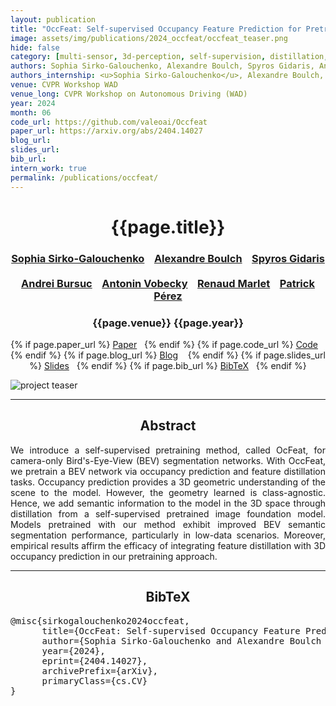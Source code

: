 ```yaml
---
layout: publication
title: "OccFeat: Self-supervised Occupancy Feature Prediction for Pretraining BEV Segmentation Networks"
image: assets/img/publications/2024_occfeat/occfeat_teaser.png
hide: false
category: [multi-sensor, 3d-perception, self-supervision, distillation, pretraining, BEV segmentation, foundation]
authors: Sophia Sirko-Galouchenko, Alexandre Boulch, Spyros Gidaris, Andrei Bursuc, Antonin Vobecky, Patrick Pérez, Renaud Marlet
authors_internship: <u>Sophia Sirko-Galouchenko</u>, Alexandre Boulch, Spyros Gidaris, Andrei Bursuc, Antonin Vobecky, Patrick Pérez, Renaud Marlet
venue: CVPR Workshop WAD
venue_long: CVPR Workshop on Autonomous Driving (WAD)
year: 2024
month: 06
code_url: https://github.com/valeoai/Occfeat
paper_url: https://arxiv.org/abs/2404.14027
blog_url:
slides_url:
bib_url:
intern_work: true
permalink: /publications/occfeat/
---
```


<h1 align="center"> {{page.title}} </h1>
<!-- Simple call of authors -->
<!-- <h3 align="center"> {{page.authors}} </h3> -->
<!-- Alternatively you can add links to author pages -->
<h3 align="center"> <a href="">Sophia Sirko-Galouchenko</a> &nbsp;&nbsp; <a href="https://www.boulch.eu/">Alexandre Boulch</a> &nbsp;&nbsp;  <a href="https://scholar.google.fr/citations?user=7atfg7EAAAAJ&hl=en">Spyros Gidaris</a> &nbsp;&nbsp; <br> <a href="https://abursuc.github.io/">Andrei Bursuc</a> &nbsp;&nbsp;  <a href="https://vobecant.github.io/">Antonin Vobecky</a>  &nbsp;&nbsp; <a href="http://imagine.enpc.fr/~marletr/">Renaud Marlet</a> &nbsp;&nbsp; <a href="https://ptrckprz.github.io/">Patrick Pérez</a></h3>



<h3 align="center"> {{page.venue}} {{page.year}} </h3>

<div align="center">
  <p>
    {% if page.paper_url %}
    <a href="{{ page.paper_url }}"><i class="far fa-file-pdf"></i> Paper</a>&nbsp;&nbsp;
    {% endif %}
    {% if page.code_url %}
    <a href="{{ page.code_url }}"><i class="fab fa-github"></i> Code</a> &nbsp;&nbsp;
    {% endif %}
    {% if page.blog_url %}
    <a href="{{ page.blog_url }}"><i class="fab fa-blogger"></i> Blog</a> &nbsp;&nbsp;
    {% endif %}
    {% if page.slides_url %}
    <a href="{{ page.slides_url }}"><i class="far fa-file-pdf"></i> Slides</a>&nbsp;&nbsp;
    {% endif %}
    {% if page.bib_url %}
    <a href="{{ page.bib_url}}"><i class="far fa-file-alt"></i> BibTeX</a>&nbsp;&nbsp;
    {% endif %}
  </p>
</div>

<div class="publication-teaser">
    <img src="../../{{ page.image }}" alt="project teaser"/>
</div>


<hr>

<h2  align="center"> Abstract</h2>

<p align="justify">We introduce a self-supervised pretraining method, called OcFeat, for camera-only Bird's-Eye-View (BEV) segmentation networks. With OccFeat, we pretrain a BEV network via occupancy prediction and feature distillation tasks. Occupancy prediction provides a 3D geometric understanding of the scene to the model. However, the geometry learned is class-agnostic. Hence, we add semantic information to the model in the 3D space through distillation from a self-supervised pretrained image foundation model. Models pretrained with our method exhibit improved BEV semantic segmentation performance, particularly in low-data scenarios. Moreover, empirical results affirm the efficacy of integrating feature distillation with 3D occupancy prediction in our pretraining approach. </p>


<hr>


<h2  align="center">BibTeX</h2>
<left>
  <pre class="bibtex-box">
@misc{sirkogalouchenko2024occfeat,
      title={OccFeat: Self-supervised Occupancy Feature Prediction for Pretraining BEV Segmentation Networks}, 
      author={Sophia Sirko-Galouchenko and Alexandre Boulch and Spyros Gidaris and Andrei Bursuc and Antonin Vobecky and Patrick Pérez and Renaud Marlet},
      year={2024},
      eprint={2404.14027},
      archivePrefix={arXiv},
      primaryClass={cs.CV}
}
</pre>
</left>

<br>
